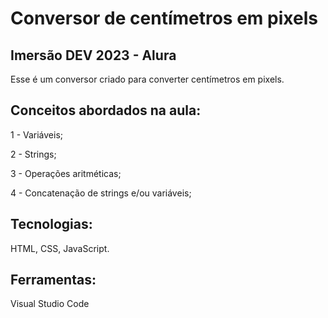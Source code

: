 ﻿# Conversor de centímetros em pixels

## Imersão DEV 2023 - Alura

Esse é um conversor criado para converter centímetros em pixels. 

## Conceitos abordados na aula:

1 - Variáveis;

2 - Strings;

3 - Operações aritméticas;

4 - Concatenação de strings e/ou variáveis;

## Tecnologias:

HTML, CSS, JavaScript.

## Ferramentas:

Visual Studio Code





